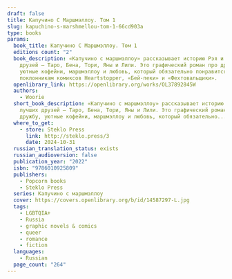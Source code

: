 ```yaml
---
draft: false
title: Капучино С Маршмэллоу. Том 1
slug: kapuchino-s-marshmellou-tom-1-66cd903a
type: books
params:
  book_title: Капучино С Маршмэллоу. Том 1
  editions count: "2"
  book_description: «Капучино с маршмэллоу» рассказывает историю Рэя и его лучших
    друзей — Таро, Бена, Тори, Яны и Лили. Это графический роман про дружбу,
    уютные кофейни, маршмэллоу и любовь, который обязательно понравится
    поклонникам комиксов Heartstopper, «Бей-пеки» и «Фехтовальщики».
  openlibrary_link: https://openlibrary.org/works/OL37892845W
  authors:
    - Woorie
  short_book_description: «Капучино с маршмэллоу» рассказывает историю Рэя и его
    лучших друзей — Таро, Бена, Тори, Яны и Лили. Это графический роман про
    дружбу, уютные кофейни, маршмэллоу и любовь, который обязательно...
  where_to_get:
    - store: Steklo Press
      link: http://steklo.press/3
      date: 2024-10-31
  russian_translation_status: exists
  russian_audioversion: false
  publication_year: "2022"
  isbn: "9786010925809"
  publishers:
    - Popcorn books
    - Steklo Press
  series: Капучино с маршмэллоу
  cover: https://covers.openlibrary.org/b/id/14587297-L.jpg
  tags:
    - LGBTQIA+
    - Russia
    - graphic novels & comics
    - queer
    - romance
    - fiction
  languages:
    - Russian
  page_count: "264"
---
```

